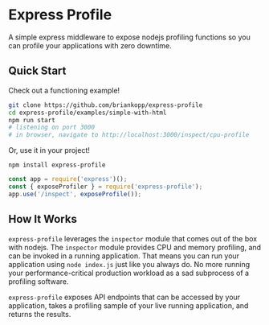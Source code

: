 # Express Profile

A simple express middleware to expose nodejs profiling functions
so you can profile your applications with zero downtime.

## Quick Start

Check out a functioning example!

```sh
git clone https://github.com/briankopp/express-profile
cd express-profile/examples/simple-with-html
npm run start
# listening on port 3000
# in browser, navigate to http://localhost:3000/inspect/cpu-profile
```

Or, use it in your project!

`npm install express-profile`

```js
const app = require('express')();
const { exposeProfiler } = require('express-profile');
app.use('/inspect', exposeProfile());
```

## How It Works

`express-profile` leverages the `inspector` module that comes
out of the box with nodejs. The `inspector` module provides
CPU and memory profiling, and can be invoked in a running
application. That means you can run your application using
`node index.js` just like you always do. No more running your
performance-critical production workload as a sad subprocess
of a profiling software.

`express-profile` exposes API endpoints that can be accessed
by your application, takes a profiling sample of your
live running application, and returns the results.
